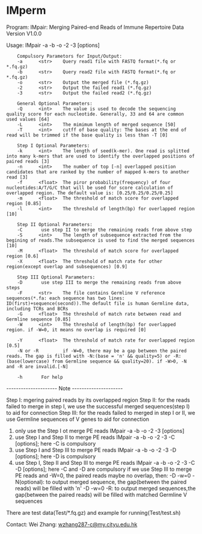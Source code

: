 # IMperm
Program:        IMpair: Merging Paired-end Reads of Immune Repertoire Data
Version         V1.0.0

Usage:   IMpair -a -b -o -2 -3 [options]

        Compulsory Parametors for Input/Output:
        -a      <str>    Query read1 file with FASTQ format(*.fq or *.fq.gz)
        -b      <str>    Query read2 file with FASTQ format(*.fq or *.fq.gz)
        -o      <str>    Output the merged file (*.fq.gz)
        -2      <str>    Output the failed read1 (*.fq.gz)
        -3      <str>    Output the failed read2 (*.fq.gz)

        General Optional Parameters:
        -Q      <int>    The value is used to decode the sequencing quality score for each nucleotide. Generally, 33 and 64 are common used values [64]
        -L      <int>    The mimimum length of merged sequence [50]
        -T      <int>    cutff of base quality: The bases at the end of read will be trimmed if the base quality is less than -T [0]

        Step I Optional Parameters:
        -k      <int>    The length of seed(k-mer). One read is splitted into many k-mers that are used to identify the overlapped positions of paired reads [3]
        -n      <int>    The number of top [-n] overlapped position candidates that are ranked by the number of mapped k-mers to another read [3]
        -f      <float>  The piror probability(frequency) of four nucleotides:A/T/G/C that will be used for score calculation of overlapped region. The default value is: [0.25/0.25/0.25/0.25]
        -m      <float>  The threshold of match score for overlapped region [0.85]
        -l      <int>    The threshold of length(bp) for overlapped region [10]

        Step II Optional Parameters:
        -C       use step II to merge the remaining reads from above step
        -S      <int>    The length of subsequence extracted from the begining of reads.The subsequence is used to find the merged sequences [10]
        -M      <float>  The threshold of match score for overlapped region [0.6]
        -X      <float>  The threshold of match rate for other region(except overlap and subsequences) [0.9]

        Step III Optional Parameters:
        -D       use step III to merge the remaining reads from above steps
        -F      <str>    The file contains Germline V reference sequences(*.fa: each sequence has two lines: ID(first)+sequence(second)).The default file is human Germline data, including TCRs and BCRs
        -G      <float>  The threshold of match rate between read and Germline sequence [0.85]
        -W      <int>    The threshold of length(bp) for overlapped region. if -W=0, it means no overlap is required [0]

        -Y      <float>  The threshold of match rate for overlapped region [0.5]
        -N or -R         if -W=0, there may be a gap between the paired reads. The gap is filled with -N:(base = 'n' && quality=5) or -R:(base(lowercase) from Germline sequence && quality=20). if -W>0, -N and -R are invalid.[-N]

        -h       For help


--------------------- Note ---------------------


Step I: mgering paired reads by its overlapped region
Step II: for the reads failed to merge in step I, we use the successful merged sequences(step I) to aid for connection
Step III: for the reads failed to merged in step I or II, we use Germline sequences of V genes to aid for connection

1. only use the Step I ot merge PE reads
        IMpair -a -b -o -2 -3 [options]
2. use Step I and  Step II to merge PE reads
        IMpair -a -b -o -2 -3 -C [options]; here -C is compulsory
3. use Step I and Step III to merge PE reads
        IMpair -a -b -o -2 -3 -D [options]; here -D is compulsory
4. use Step I, Step II and Step III to merge PE reads
        IMpair -a -b -o -2 -3 -C -D [options]; here -C and -D are compulsory
if we use Step III to merge PE reads and -W=0, the paired reads maybe no overlap, then:
        -D -w=0 -N(optional): to output merged sequence, the gap(between the paired reads) will be filled with 'n'
        -D -w=0 -R: to output merged sequences,the gap(between the paired reads) will be filled with matched Germline V sequences
        
There are test data(Test/\*.fq.gz) and example for running(Test/test.sh)

Contact:        Wei Zhang: wzhang287-c@my.cityu.edu.hk
